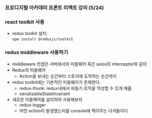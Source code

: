 ### 프로디지털 아카데미 프론트 리액트 강의 (5/24)

### react toolkit 사용

- redux toolkit 설치:  
  `npm install @reduxjs/toolkit`

### redux middleware 사용하기

- middleware 컨셉은 서버에서의 미들웨어 혹은 axios의 interceptor와 같아
- Redux의 미들웨어
  - Action을 보내는 순간부터 스토어에 도착하는 순간까지
- redux toolkit에는 기본적인 미들웨어가 존재한다.
  - redux-thunk: redux내에서 비동기 로직을 작성할 수 있게 해줌
  - serializableStateInvariant
- 새로운 미들웨어를 설치하여 사용해보자
  - redux-logger
  - 어떤 action이 발생했는지를 console에 찍어주는 녀석들이다.